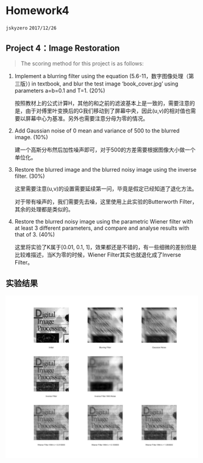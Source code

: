 # Homework4
`jskyzero` `2017/12/26`

## Project 4：Image Restoration
> The scoring method for this project is as follows:
1. Implement a blurring filter using the equation (5.6-11，数字图像处理（第三版）) in textbook, and blur the test image ‘book_cover.jpg’ using parameters a=b=0.1 and T=1. (20%)

    按照教材上的公式计算H，其他的和之前的滤波基本上是一致的，需要注意的是，由于对傅里叶变换后的G我们移动到了屏幕中央，因此(u,v)的相对值也需要以屏幕中心为基准。另外也需要注意分母为零的情况。

2. Add Gaussian noise of 0 mean and variance of 500 to the blurred image. (10%)

    建一个高斯分布然后加性噪声即可，对于500的方差需要根据图像大小做一个单位化。

3. Restore the blurred image and the blurred noisy image using the inverse filter. (30%)

    这里需要注意(u,v)的设置需要延续第一问，毕竟是假定已经知道了退化方法。
    
    对于带有噪声的，我们需要先去噪，这里使用上此实验的Butterworth Filter，其余的处理都是类似的。

4. Restore the blurred noisy image using the parametric Wiener filter with at least 3 different parameters, and compare and analyse results with that of 3. (40%) 

    这里将实验了K属于[0.01, 0.1, 1]，效果都还是不错的，有一些细微的差别但是比较难描述，当K为零的时候，Wiener Filter其实也就退化成了Inverse Filter。

## 实验结果

![](output.jpg)